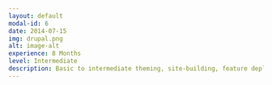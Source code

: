 ```yaml
---
layout: default
modal-id: 6
date: 2014-07-15
img: drupal.png
alt: image-alt
experience: 8 Months
level: Intermediate
description: Basic to intermediate theming, site-building, feature deployment, module maitenance and general process starting from design to deploment. 
---
```

